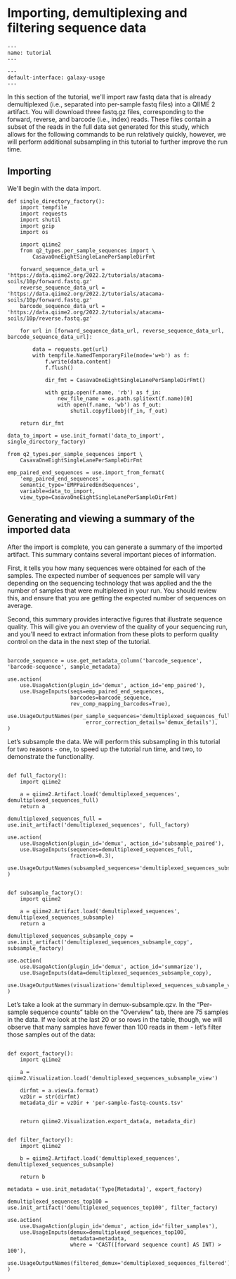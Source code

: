 # Importing, demultiplexing and filtering sequence data

```{usage-scope}
---
name: tutorial
---
```

```{usage-selector}
---
default-interface: galaxy-usage
---
```
In this section of the tutorial, we'll import raw fastq data that is already
demultiplexed (i.e., separated into per-sample fastq files) into a QIIME 2
artifact.
You will download three fastq.gz files, corresponding to the forward, reverse, and barcode (i.e., index) reads. 
These files contain a subset of the reads in the full data set generated for this study, 
which allows for the following commands to be run relatively quickly, however, we will perform additional subsampling in this tutorial to further improve the run time.


## Importing

We'll begin with the data import.

```{usage}
def single_directory_factory():
    import tempfile
    import requests
    import shutil
    import gzip
    import os

    import qiime2
    from q2_types.per_sample_sequences import \
        CasavaOneEightSingleLanePerSampleDirFmt

    forward_sequence_data_url = 'https://data.qiime2.org/2022.2/tutorials/atacama-soils/10p/forward.fastq.gz'
    reverse_sequence_data_url = 'https://data.qiime2.org/2022.2/tutorials/atacama-soils/10p/forward.fastq.gz'
    barcode_sequence_data_url = 'https://data.qiime2.org/2022.2/tutorials/atacama-soils/10p/reverse.fastq.gz'
    
    for url in [forward_sequence_data_url, reverse_sequence_data_url, barcode_sequence_data_url]:
        
        data = requests.get(url)
        with tempfile.NamedTemporaryFile(mode='w+b') as f:
            f.write(data.content)
            f.flush()
    
            dir_fmt = CasavaOneEightSingleLanePerSampleDirFmt()
            
            with gzip.open(f.name, 'rb') as f_in:
                new_file_name = os.path.splitext(f.name)[0]
                with open(f.name, 'wb') as f_out:
                    shutil.copyfileobj(f_in, f_out)

    return dir_fmt

data_to_import = use.init_format('data_to_import', single_directory_factory)
```

```{usage}
from q2_types.per_sample_sequences import \
    CasavaOneEightSingleLanePerSampleDirFmt

emp_paired_end_sequences = use.import_from_format(
    'emp_paired_end_sequences',
    semantic_type='EMPPairedEndSequences',
    variable=data_to_import,
    view_type=CasavaOneEightSingleLanePerSampleDirFmt)
```

## Generating and viewing a summary of the imported data

After the import is complete, you can generate a summary of the imported
artifact. This summary contains several important pieces of information.

First, it tells you how many sequences were obtained for each of the samples.
The  expected number of sequences per sample will vary depending on the
sequencing technology that was applied and the the number of samples that were
multiplexed in your run. You should review this, and ensure that you are
getting the expected number of sequences on average.

Second, this summary provides interactive figures that illustrate sequence
quality. This will give you an overview of the quality of your sequencing run,
and you'll need to extract information from these plots to perform quality
control on the data in the next step of the tutorial.

```{usage}

barcode_sequence = use.get_metadata_column('barcode_sequence', 'barcode-sequence', sample_metadata)

use.action(
    use.UsageAction(plugin_id='demux', action_id='emp_paired'),
    use.UsageInputs(seqs=emp_paired_end_sequences, 
                    barcodes=barcode_sequence,
                    rev_comp_mapping_barcodes=True),
    use.UsageOutputNames(per_sample_sequences='demultiplexed_sequences_full.qza',
                         error_correction_details='demux_details'),
)
```

Let’s subsample the data. We will perform this subsampling in this tutorial for two reasons - 
one, to speed up the tutorial run time, and two, to demonstrate the functionality.


```{usage}

def full_factory():
    import qiime2

    a = qiime2.Artifact.load('demultiplexed_sequences', demultiplexed_sequences_full)
    return a

demultiplexed_sequences_full = use.init_artifact('demultiplexed_sequences', full_factory)

use.action(
    use.UsageAction(plugin_id='demux', action_id='subsample_paired'),
    use.UsageInputs(sequences=demultiplexed_sequences_full, 
                    fraction=0.3),
    use.UsageOutputNames(subsampled_sequences='demultiplexed_sequences_subsample'),
)
```


```{usage}

def subsample_factory():
    import qiime2

    a = qiime2.Artifact.load('demultiplexed_sequences', demultiplexed_sequences_subsample)
    return a

demultiplexed_sequences_subsample_copy = use.init_artifact('demultiplexed_sequences_subsample_copy', subsample_factory)

use.action(
    use.UsageAction(plugin_id='demux', action_id='summarize'),
    use.UsageInputs(data=demultiplexed_sequences_subsample_copy),
    use.UsageOutputNames(visualization='demultiplexed_sequences_subsample_view'),
)

```

Let’s take a look at the summary in demux-subsample.qzv. 
In the “Per-sample sequence counts” table on the “Overview” tab, there are 75 samples in the data. 
If we look at the last 20 or so rows in the table, though, we will observe 
that many samples have fewer than 100 reads in them - let’s filter those samples out of the data:

```{usage}
  
def export_factory():
    import qiime2

    a = qiime2.Visualization.load('demultiplexed_sequences_subsample_view')
    
    dirfmt = a.view(a.format)
    vzDir = str(dirfmt)
    metadata_dir = vzDir + 'per-sample-fastq-counts.tsv'
    
    
    return qiime2.Visualization.export_data(a, metadata_dir)


def filter_factory():
    import qiime2

    b = qiime2.Artifact.load('demultiplexed_sequences', demultiplexed_sequences_subsample)
    
    return b

metadata = use.init_metadata('Type[Metadata]', export_factory)

demultiplexed_sequences_top100 = use.init_artifact('demultiplexed_sequences_top100', filter_factory)

use.action(
    use.UsageAction(plugin_id='demux', action_id='filter_samples'),
    use.UsageInputs(demux=demultiplexed_sequences_top100,
                    metadata=metadata,
                    where = 'CAST([forward sequence count] AS INT) > 100'),
    use.UsageOutputNames(filtered_demux='demultiplexed_sequences_filtered'),
)
```
